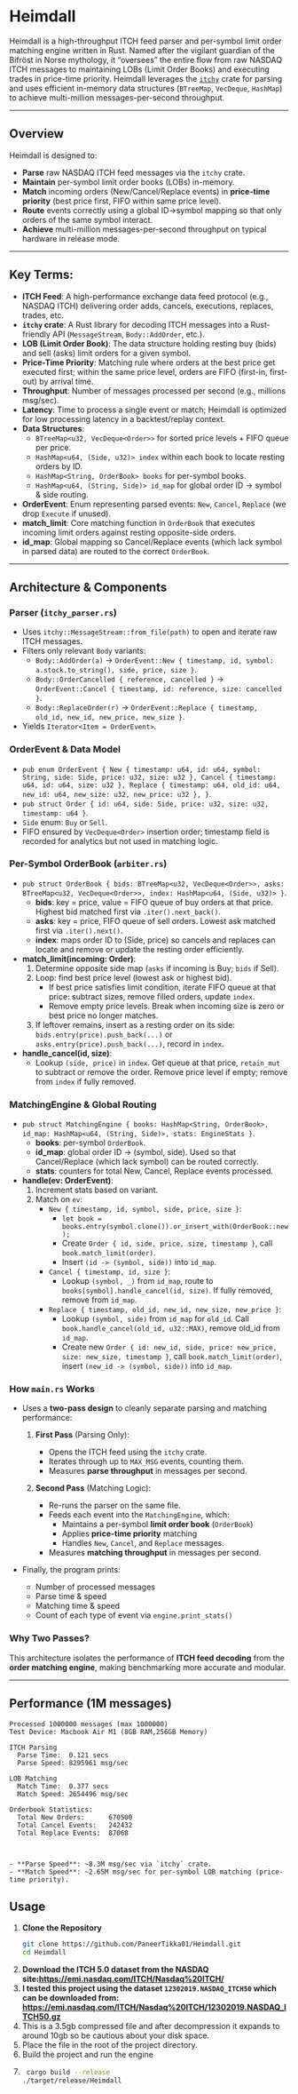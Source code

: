 # Heimdall

Heimdall is a high-throughput ITCH feed parser and per-symbol limit order matching engine written in Rust. Named after the vigilant guardian of the Bifröst in Norse mythology, it “oversees” the entire flow from raw NASDAQ ITCH messages to maintaining LOBs (Limit Order Books) and executing trades in price-time priority. Heimdall leverages the [`itchy`](https://crates.io/crates/itchy) crate for parsing and uses efficient in-memory data structures (`BTreeMap`, `VecDeque`, `HashMap`) to achieve multi-million messages-per-second throughput.


---

## Overview

Heimdall is designed to:
- **Parse** raw NASDAQ ITCH feed messages via the `itchy` crate.  
- **Maintain** per-symbol limit order books (LOBs) in-memory.  
- **Match** incoming orders (New/Cancel/Replace events) in **price-time priority** (best price first, FIFO within same price level).  
- **Route** events correctly using a global ID->symbol mapping so that only orders of the same symbol interact.  
- **Achieve** multi-million messages-per-second throughput on typical hardware in release mode.  


---

## Key Terms: 

- **ITCH Feed**: A high-performance exchange data feed protocol (e.g., NASDAQ ITCH) delivering order adds, cancels, executions, replaces, trades, etc.  
- **`itchy` crate**: A Rust library for decoding ITCH messages into a Rust-friendly API (`MessageStream`, `Body::AddOrder`, etc.).  
- **LOB (Limit Order Book)**: The data structure holding resting buy (bids) and sell (asks) limit orders for a given symbol.  
- **Price-Time Priority**: Matching rule where orders at the best price get executed first; within the same price level, orders are FIFO (first-in, first-out) by arrival time.  
- **Throughput**: Number of messages processed per second (e.g., millions msg/sec).  
- **Latency**: Time to process a single event or match; Heimdall is optimized for low processing latency in a backtest/replay context.  
- **Data Structures**:  
  - `BTreeMap<u32, VecDeque<Order>>` for sorted price levels + FIFO queue per price.  
  - `HashMap<u64, (Side, u32)> index` within each book to locate resting orders by ID.  
  - `HashMap<String, OrderBook> books` for per-symbol books.  
  - `HashMap<u64, (String, Side)> id_map` for global order ID → symbol & side routing.  
- **OrderEvent**: Enum representing parsed events: `New`, `Cancel`, `Replace` (we drop `Execute` if unused).  
- **match_limit**: Core matching function in `OrderBook` that executes incoming limit orders against resting opposite-side orders.  
- **id_map**: Global mapping so Cancel/Replace events (which lack symbol in parsed data) are routed to the correct `OrderBook`.  

---

## Architecture & Components

### Parser (`itchy_parser.rs`)

- Uses `itchy::MessageStream::from_file(path)` to open and iterate raw ITCH messages.  
- Filters only relevant `Body` variants:
  - `Body::AddOrder(a)` → `OrderEvent::New { timestamp, id, symbol: a.stock.to_string(), side, price, size }`.  
  - `Body::OrderCancelled { reference, cancelled }` → `OrderEvent::Cancel { timestamp, id: reference, size: cancelled }`.  
  - `Body::ReplaceOrder(r)` → `OrderEvent::Replace { timestamp, old_id, new_id, new_price, new_size }`.  
- Yields `Iterator<Item = OrderEvent>`.  

### OrderEvent & Data Model

- `pub enum OrderEvent { New { timestamp: u64, id: u64, symbol: String, side: Side, price: u32, size: u32 }, Cancel { timestamp: u64, id: u64, size: u32 }, Replace { timestamp: u64, old_id: u64, new_id: u64, new_size: u32, new_price: u32 }, }`.  
- `pub struct Order { id: u64, side: Side, price: u32, size: u32, timestamp: u64 }`.  
- `Side` enum: `Buy` or `Sell`.  
- FIFO ensured by `VecDeque<Order>` insertion order; timestamp field is recorded for analytics but not used in matching logic.

### Per-Symbol OrderBook (`arbiter.rs`)

- `pub struct OrderBook { bids: BTreeMap<u32, VecDeque<Order>>, asks: BTreeMap<u32, VecDeque<Order>>, index: HashMap<u64, (Side, u32)> }`.  
  - **bids**: key = price, value = FIFO queue of buy orders at that price. Highest bid matched first via `.iter().next_back()`.  
  - **asks**: key = price, FIFO queue of sell orders. Lowest ask matched first via `.iter().next()`.  
  - **index**: maps order ID to (Side, price) so cancels and replaces can locate and remove or update the resting order efficiently.  
- **match_limit(incoming: Order)**:
  1. Determine opposite side map (`asks` if incoming is Buy; `bids` if Sell).
  2. Loop: find best price level (lowest ask or highest bid).  
     - If best price satisfies limit condition, iterate FIFO queue at that price: subtract sizes, remove filled orders, update `index`.  
     - Remove empty price levels. Break when incoming size is zero or best price no longer matches.  
  3. If leftover remains, insert as a resting order on its side: `bids.entry(price).push_back(...)` or `asks.entry(price).push_back(...)`, record in `index`.
- **handle_cancel(id, size)**:
  - Lookup `(side, price)` in `index`. Get queue at that price, `retain_mut` to subtract or remove the order. Remove price level if empty; remove from `index` if fully removed.

### MatchingEngine & Global Routing

- `pub struct MatchingEngine { books: HashMap<String, OrderBook>, id_map: HashMap<u64, (String, Side)>, stats: EngineStats }`.  
  - **books**: per-symbol `OrderBook`.  
  - **id_map**: global order ID -> (symbol, side). Used so that Cancel/Replace (which lack symbol) can be routed correctly.  
  - **stats**: counters for total New, Cancel, Replace events processed.  
- **handle(ev: OrderEvent)**:
  1. Increment stats based on variant.  
  2. Match on `ev`:
     - `New { timestamp, id, symbol, side, price, size }`:  
       - `let book = books.entry(symbol.clone()).or_insert_with(OrderBook::new);`  
       - Create `Order { id, side, price, size, timestamp }`, call `book.match_limit(order)`.  
       - Insert `(id -> (symbol, side))` into `id_map`.  
     - `Cancel { timestamp, id, size }`:  
       - Lookup `(symbol, _)` from `id_map`, route to `books[symbol].handle_cancel(id, size)`. If fully removed, remove from `id_map`.  
     - `Replace { timestamp, old_id, new_id, new_size, new_price }`:  
       - Lookup `(symbol, side)` from `id_map` for `old_id`. Call `book.handle_cancel(old_id, u32::MAX)`, remove old_id from `id_map`.  
       - Create new `Order { id: new_id, side, price: new_price, size: new_size, timestamp }`, call `book.match_limit(order)`, insert `(new_id -> (symbol, side))` into `id_map`.
      

### How `main.rs` Works

- Uses a **two-pass design** to cleanly separate parsing and matching performance:
  
  1. **First Pass** (Parsing Only):
     - Opens the ITCH feed using the `itchy` crate.
     - Iterates through up to `MAX_MSG` events, counting them.
     - Measures **parse throughput** in messages per second.

  2. **Second Pass** (Matching Logic):
     - Re-runs the parser on the same file.
     - Feeds each event into the `MatchingEngine`, which:
       - Maintains a per-symbol **limit order book** (`OrderBook`)
       - Applies **price-time priority** matching
       - Handles `New`, `Cancel`, and `Replace` messages.
     - Measures **matching throughput** in messages per second.

- Finally, the program prints:
  - Number of processed messages
  - Parse time & speed
  - Matching time & speed
  - Count of each type of event via `engine.print_stats()`

### Why Two Passes?

This architecture isolates the performance of **ITCH feed decoding** from the **order matching engine**, making benchmarking more accurate and modular.

---

## Performance (1M messages)

```text
Processed 1000000 messages (max 1000000)
Test Device: Macbook Air M1 (8GB RAM,256GB Memory)

ITCH Parsing
  Parse Time:  0.121 secs
  Parse Speed: 8295961 msg/sec

LOB Matching
  Match Time:  0.377 secs
  Match Speed: 2654496 msg/sec

Orderbook Statistics:
  Total New Orders:      670500
  Total Cancel Events:   242432
  Total Replace Events:  87068



- **Parse Speed**: ~8.3M msg/sec via `itchy` crate.
- **Match Speed**: ~2.65M msg/sec for per-symbol LOB matching (price-time priority).
```

## Usage

1. **Clone the Repository**
   ```bash
   git clone https://github.com/PaneerTikka01/Heimdall.git
   cd Heimdall
2. **Download the ITCH 5.0 dataset from the NASDAQ site:https://emi.nasdaq.com/ITCH/Nasdaq%20ITCH/**
3. **I tested this project using the dataset ```12302019.NASDAQ_ITCH50``` which can be downloaded from: https://emi.nasdaq.com/ITCH/Nasdaq%20ITCH/12302019.NASDAQ_ITCH50.gz**
4. This is a 3.5gb compressed file and after decompression it expands to around 10gb so be cautious about your disk space.
5. Place the file in the root of the project directory.
6. Build the project and run the engine
7.  ```bash
     cargo build --release
    ./target/release/Heimdall


